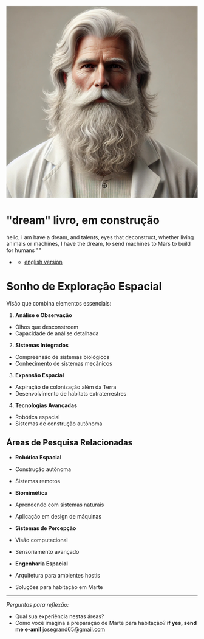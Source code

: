 ![My-foto-av](https://github.com/0joseDark/0joseDark/blob/main/assets/douctor.jpg)
# "dream" livro, em construção
 hello, i am have a dream, and talents, eyes that deconstruct, whether living animals or machines, I have the dream, to send machines to Mars to build for humans
 ""
 - - [english version](https://github.com/0joseDark/dream/blob/main/en-README.md)
 # Sonho de Exploração Espacial

Visão que combina elementos essenciais:

1. **Análise e Observação**
  - Olhos que desconstroem
  - Capacidade de análise detalhada
  
2. **Sistemas Integrados**
  - Compreensão de sistemas biológicos
  - Conhecimento de sistemas mecânicos
  
3. **Expansão Espacial**
  - Aspiração de colonização além da Terra
  - Desenvolvimento de habitats extraterrestres

4. **Tecnologias Avançadas**
  - Robótica espacial
  - Sistemas de construção autônoma

## Áreas de Pesquisa Relacionadas

- **Robótica Espacial**
 - Construção autônoma
 - Sistemas remotos

- **Biomimética**
 - Aprendendo com sistemas naturais
 - Aplicação em design de máquinas

- **Sistemas de Percepção**
 - Visão computacional
 - Sensoriamento avançado

- **Engenharia Espacial**
 - Arquitetura para ambientes hostis
 - Soluções para habitação em Marte

---

*Perguntas para reflexão:*
- Qual sua experiência nestas áreas?
- Como você imagina a preparação de Marte para habitação?
**if yes, send me e-amil** josegrand65@gmail.com
 

